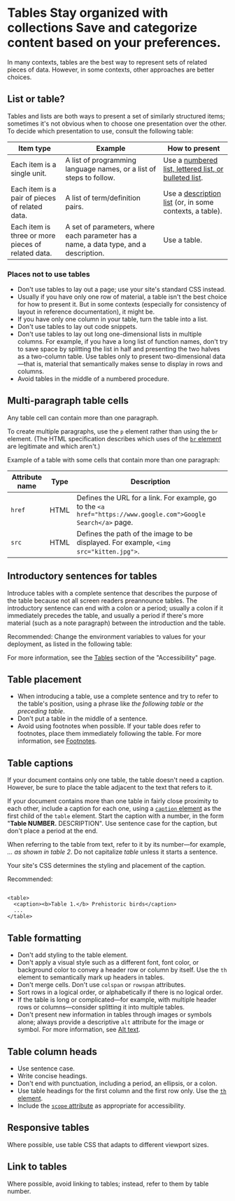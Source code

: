 





# Tables Stay organized with collections Save and categorize content based on your preferences.

In many contexts, tables are the best way to represent sets of related pieces of data. However,
in some contexts, other approaches are better choices.

## List or table?

Tables and lists are both ways to present a set of similarly structured
items; sometimes it's not obvious when to choose one presentation over the
other. To decide which presentation to use, consult the following table:

| Item type | Example | How to present |
| --- | --- | --- |
| Each item is a single unit. | A list of programming language names, or a list of steps to follow. | Use a [numbered list, lettered list, or bulleted list](/style/lists#numbered-lettered-bulleted-lists). |
| Each item is a pair of pieces of related data. | A list of term/definition pairs. | Use a [description list](/style/lists#description-lists) (or, in some contexts, a table). |
| Each item is three or more pieces of related data. | A set of parameters, where each parameter has a name, a data type, and a description. | Use a table. |

### Places not to use tables

* Don't use tables to lay out a page; use your site's standard CSS instead.
* Usually if you have only one row of material, a table isn't the best
  choice for how to present it. But in some contexts (especially for consistency
  of layout in reference documentation), it might be.
* If you have only one column in your table, turn the table into a list.
* Don't use tables to lay out code snippets.
* Don't use tables to lay out long one-dimensional lists in multiple
  columns. For example, if you have a long list of function names, don't try to
  save space by splitting the list in half and presenting the two halves as a
  two-column table. Use tables only to present two-dimensional data—that is,
  material that semantically makes sense to display in rows and columns.
* Avoid tables in the middle of a numbered procedure.

## Multi-paragraph table cells

Any table cell can contain more than one paragraph.

To create multiple paragraphs, use the `p` element rather
than using the `br` element. (The HTML specification
describes which uses of the [`br`
element](https://html.spec.whatwg.org/multipage/semantics.html#the-br-element) are legitimate and which aren't.)

Example of a table with some cells that contain more than one paragraph:

| Attribute name | Type | Description |
| --- | --- | --- |
| `href` | HTML | Defines the URL for a link.  For example, go to the `<a href="https://www.google.com">Google Search</a>` page. |
| `src` | HTML | Defines the path of the image to be displayed.  For example, `<img src="kitten.jpg">`. |

## Introductory sentences for tables

Introduce tables with a complete sentence that describes the purpose of the table because not all
screen readers preannounce tables. The introductory sentence can end with a colon or a period;
usually a colon if it immediately precedes the table, and usually a period if there's more material
(such as a note paragraph) between the introduction and the table.

Recommended: Change the environment variables
to values for your deployment, as listed in the following table:

For more information, see the
[Tables](/style/accessibility#tables) section of the "Accessibility" page.

## Table placement

* When introducing a table, use a complete sentence and try to refer to the
  table's position, using a phrase like *the following table* or *the preceding table*.
* Don't put a table in the middle of a sentence.
* Avoid using footnotes when possible. If your table does refer to footnotes, place them
  immediately following the table. For more information, see
  [Footnotes](/style/footnotes).

## Table captions

If your document contains only one table, the table doesn't need a caption.
However, be sure to place the table adjacent to the text that refers to it.

If your document contains more than one table in fairly close proximity to
each other, include a caption for each one, using a [`caption`
element](https://html.spec.whatwg.org/multipage/tables.html#the-caption-element) as the first child of the `table` element. Start the
caption with a number, in the form "<b>Table NUMBER.</b>
DESCRIPTION". Use sentence case for the caption, but don't place a
period at the end.

When referring to the table from text, refer to it by its number—for example,
*... as shown in table 2*. Do not capitalize *table* unless it starts a sentence.

Your site's CSS determines the styling and placement of the caption.

Recommended:

```

<table>
  <caption><b>Table 1.</b> Prehistoric birds</caption>
  ...
</table>

```

## Table formatting

* Don't add styling to the table element.
* Don't apply a visual style such as a different font, font color, or background color to convey a
  header row or column by itself. Use the `th` element to semantically mark up headers in
  tables.
* Don't merge cells. Don't use `colspan` or `rowspan` attributes.
* Sort rows in a logical order, or alphabetically if there is no logical order.
* If the table is long or complicated—for example, with multiple header rows or columns—consider
  splitting it into multiple tables.
* Don't present new information in tables through images or symbols alone; always provide a
  descriptive `alt` attribute for the image or symbol. For more information, see
  [Alt text](/style/images#alt-text).

## Table column heads

* Use sentence case.
* Write concise headings.
* Don't end with punctuation, including a period, an ellipsis, or a colon.
* Use table headings for the first column and the first row only. Use the
  [`th` element](https://www.w3.org/TR/2014/REC-html5-20141028/tabular-data.html#the-th-element).
* Include the [`scope` attribute](https://www.w3.org/TR/WCAG20-TECHS/H63.html) as appropriate for accessibility.

## Responsive tables

Where possible, use table CSS that adapts to different viewport sizes.

## Link to tables

Where possible, avoid linking to tables; instead, refer to them by table number.






